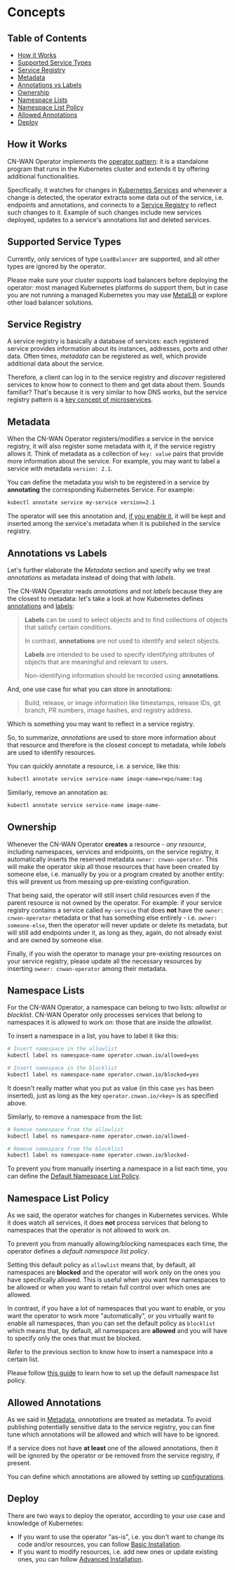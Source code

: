 # Concepts

## Table of Contents

* [How it Works](#how-it-works)
* [Supported Service Types](#supported-service-types)
* [Service Registry](#service-registry)
* [Metadata](#metadata)
* [Annotations vs Labels](#annotations-vs-labels)
* [Ownership](#ownership)
* [Namespace Lists](#namespace-lists)
* [Namespace List Policy](#namespace-list-policy)
* [Allowed Annotations](#allowed-annotations)
* [Deploy](#deploy)

## How it Works

CN-WAN Operator implements the [operator pattern](https://kubernetes.io/docs/concepts/extend-kubernetes/operator/): it is a standalone program that runs in the Kubernetes cluster and extends it by offering additional functionalities.

Specifically, it watches for changes in [Kubernetes Services](https://kubernetes.io/docs/concepts/services-networking/service/) and whenever a change is detected, the operator extracts some data out of the service, i.e. endpoints and annotations, and connects to a [Service Registry](https://auth0.com/blog/an-introduction-to-microservices-part-3-the-service-registry/) to reflect such changes to it. Example of such changes include new services deployed, updates to a service's annotations list and deleted services.

## Supported Service Types

Currently, only services of type `LoadBalancer` are supported, and all other types are ignored by the operator.

Please make sure your cluster supports load balancers before deploying the operator: most managed Kubernetes platforms do support them, but in case you are not running a managed Kubernetes you may use [MetalLB](https://metallb.universe.tf/) or explore other load balancer solutions.

## Service Registry

A service registry is basically a database of services: each registered service provides information about its instances, addresses, ports and other data. Often times, *metadata* can be registered as well, which provide additional data about the service.

Therefore, a client can log in to the service registry and *discover* registered services to know how to connect to them and get data about them. Sounds familiar? That's because it is very similar to how DNS works, but the service registry pattern is a [key concept of microservices](https://auth0.com/blog/an-introduction-to-microservices-part-3-the-service-registry/).

## Metadata

When the CN-WAN Operator registers/modifies a service in the service registry, it will also register some metadata with it, if the service registry allows it. Think of metadata as a collection of `key: value` pairs that provide more information about the service. For example, you may want to label a service with metadata `version: 2.1`.

You can define the metadata you wish to be registered in a service by **annotating** the corresponding Kubernetes Service. For example:

```bash
kubectl annotate service my-service version=2.1
```

The operator will see this annotation and, [if you enable it](#allowed-annotations), it will be kept and inserted among the service's metadata when it is published in the service registry.

## Annotations vs Labels

Let's further elaborate the *Metadata* section and specify why we treat *annotations* as metadata instead of doing that with *labels*.

The CN-WAN Operator reads *annotations* and not *labels* because they are the closest to metadata: let's take a look at how Kubernetes defines [annotations](https://kubernetes.io/docs/concepts/overview/working-with-objects/annotations/) and [labels](https://kubernetes.io/docs/concepts/overview/working-with-objects/labels/):

> **Labels** can be used to select objects and to find collections of objects that satisfy certain conditions.
>
> In contrast, **annotations** are not used to identify and select objects.
>
> **Labels** are intended to be used to specify identifying attributes of objects that are meaningful and relevant to users.
>
> Non-identifying information should be recorded using **annotations**.

And, one use case for what you can store in annotations:

> Build, release, or image information like timestamps, release IDs, git branch, PR numbers, image hashes, and registry address.

Which is something you may want to reflect in a service registry.

So, to summarize, *annotations* are used to store more information about that resource and therefore is the closest concept to metadata, while *labels* are used to identify resources.

You can quickly annotate a resource, i.e. a service, like this:

```bash
kubectl annotate service service-name image-name=repo/name:tag
```

Similarly, remove an annotation as:

```bash
kubectl annotate service service-name image-name-
```

## Ownership

Whenever the CN-WAN Operator **creates** a resource - *any resource*, including namespaces, services and endpoints, on the service registry, it automatically inserts the reserved metadata `owner: cnwan-operator`. This will make the operator skip all those resources that have been created by someone else, i.e. manually by you or a program created by another entity: this will prevent us from messing up pre-existing configuration.

That being said, the operator will still insert child resources even if the parent resource is not owned by the operator. For example: if your service registry contains a service called `my-service` that does **not** have the `owner: cnwan-operator` metadata or that has something else entirely - i.e. `owner: someone-else`, then the operator will never update or delete its metadata, but will still add endpoints under it, as long as they, again, do not already exist and are owned by someone else.

Finally, if you wish the operator to manage your pre-existing resources on your service registry, please update all the necessary resources by inserting `owner: cnwan-operator` among their metadata.

## Namespace Lists

For the CN-WAN Operator, a namespace can belong to two lists: *allowlist* or *blocklist*. CN-WAN Operator only processes services that belong to namespaces it is allowed to work on: those that are inside the *allowlist*.

To insert a namespace in a list, you have to label it like this:

```bash
# Insert namespace in the allowlist
kubectl label ns namespace-name operator.cnwan.io/allowed=yes

# Insert namespace in the blocklist
kubectl label ns namespace-name operator.cnwan.io/blocked=yes
```

It doesn't really matter what you put as value (in this case `yes` has been inserted), just as long as the key `operator.cnwan.io/<key>` is as specified above.

Similarly, to remove a namespace from the list:

```bash
# Remove namespace from the allowlist
kubectl label ns namespace-name operator.cnwan.io/allowed-

# Remove namespace from the blocklist
kubectl label ns namespace-name operator.cnwan.io/blocked-
```

To prevent you from manually inserting a namespace in a list each time, you can define the [Default Namespace List Policy](#namespace-list-policy).

## Namespace List Policy

As we said, the operator watches for changes in Kubernetes services. While it does watch all services, it does **not** process services that belong to namespaces that the operator is not allowed to work on.

To prevent you from manually allowing/blocking namespaces each time, the operator defines a *default namespace list policy*.

Setting this default policy as `allowlist` means that, by default, all namespaces are **blocked** and the operator will work only on the ones you have specifically allowed. This is useful when you want few namespaces to be allowed or when you want to retain full control over which ones are allowed.

In contrast, if you have a lot of namespaces that you want to enable, or you want the operator to work more "automatically", or you virtually want to enable all namespaces, than you can set the default policy as `blocklist` which means that, by default, all namespaces are **allowed** and you will have to specify only the ones that must be blocked.

Refer to the previous section to know how to insert a namespace into a certain list.

Please follow [this guide](./configuration.md#set-the-namespace-list-policy) to learn how to set up the default namespace list policy.

## Allowed Annotations

As we said in [Metadata](#metadata), *annotations* are treated as metadata. To avoid publishing potentially sensitive data to the service registry, you can fine tune which annotations will be allowed and which will have to be ignored.

If a service does not have **at least** one of the allowed annotations, then it will be ignored by the operator or be removed from the service registry, if present.

You can define which annotations are allowed by setting up [configurations](./configuration.md#allow-annotations).

## Deploy

There are two ways to deploy the operator, according to your use case and knowledge of Kubernetes:

* If you want to use the operator "as-is", i.e. you don't want to change its code and/or resources, you can follow [Basic Installation](./basic_installation.md).
* If you want to modify resources, i.e. add new ones or update existing ones, you can follow [Advanced Installation](./advanced_installation.md).
